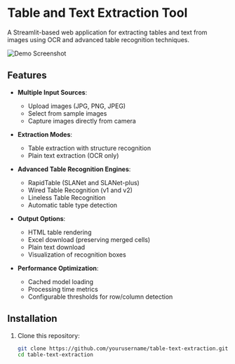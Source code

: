 # Table and Text Extraction Tool

A Streamlit-based web application for extracting tables and text from images using OCR and advanced table recognition techniques.

![Demo Screenshot](demo.png)

## Features

- **Multiple Input Sources**:
  - Upload images (JPG, PNG, JPEG)
  - Select from sample images
  - Capture images directly from camera

- **Extraction Modes**:
  - Table extraction with structure recognition
  - Plain text extraction (OCR only)

- **Advanced Table Recognition Engines**:
  - RapidTable (SLANet and SLANet-plus)
  - Wired Table Recognition (v1 and v2)
  - Lineless Table Recognition
  - Automatic table type detection

- **Output Options**:
  - HTML table rendering
  - Excel download (preserving merged cells)
  - Plain text download
  - Visualization of recognition boxes

- **Performance Optimization**:
  - Cached model loading
  - Processing time metrics
  - Configurable thresholds for row/column detection

## Installation

1. Clone this repository:
   ```bash
   git clone https://github.com/yourusername/table-text-extraction.git
   cd table-text-extraction
